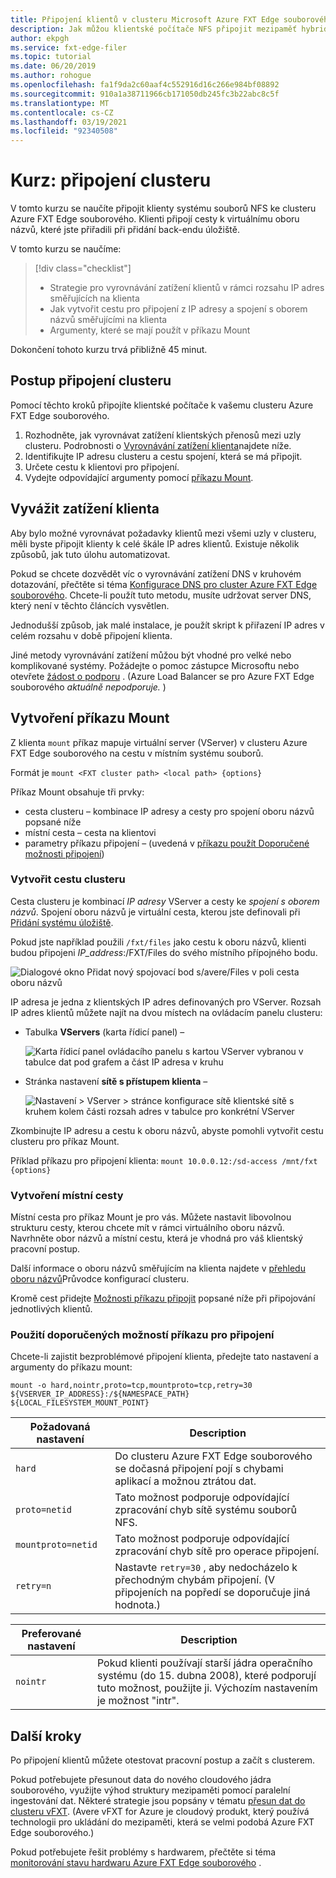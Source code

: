 ```yaml
---
title: Připojení klientů v clusteru Microsoft Azure FXT Edge souborového
description: Jak můžou klientské počítače NFS připojit mezipaměť hybridního úložiště Azure FXT Edge souborového
author: ekpgh
ms.service: fxt-edge-filer
ms.topic: tutorial
ms.date: 06/20/2019
ms.author: rohogue
ms.openlocfilehash: fa1f9da2c60aaf4c552916d16c266e984bf08892
ms.sourcegitcommit: 910a1a38711966cb171050db245fc3b22abc8c5f
ms.translationtype: MT
ms.contentlocale: cs-CZ
ms.lasthandoff: 03/19/2021
ms.locfileid: "92340508"
---
```

# <a name="tutorial-mount-the-cluster"></a>Kurz: připojení clusteru

V tomto kurzu se naučíte připojit klienty systému souborů NFS ke clusteru Azure FXT Edge souborového. Klienti připojí cesty k virtuálnímu oboru názvů, které jste přiřadili při přidání back-endu úložiště.

V tomto kurzu se naučíme:

> [!div class="checklist"]
>
> * Strategie pro vyrovnávání zatížení klientů v rámci rozsahu IP adres směřujících na klienta
> * Jak vytvořit cestu pro připojení z IP adresy a spojení s oborem názvů směřujícími na klienta
> * Argumenty, které se mají použít v příkazu Mount

Dokončení tohoto kurzu trvá přibližně 45 minut.

## <a name="steps-to-mount-the-cluster"></a>Postup připojení clusteru

Pomocí těchto kroků připojíte klientské počítače k vašemu clusteru Azure FXT Edge souborového.

1. Rozhodněte, jak vyrovnávat zatížení klientských přenosů mezi uzly clusteru. Podrobnosti o [Vyrovnávání zatížení klienta](#balance-client-load)najdete níže.
1. Identifikujte IP adresu clusteru a cestu spojení, která se má připojit.
1. Určete cestu k klientovi pro připojení.
1. Vydejte odpovídající argumenty pomocí [příkazu Mount](#use-recommended-mount-command-options).

## <a name="balance-client-load"></a>Vyvážit zatížení klienta

Aby bylo možné vyrovnávat požadavky klientů mezi všemi uzly v clusteru, měli byste připojit klienty k celé škále IP adres klientů. Existuje několik způsobů, jak tuto úlohu automatizovat.

Pokud se chcete dozvědět víc o vyrovnávání zatížení DNS v kruhovém dotazování, přečtěte si téma [Konfigurace DNS pro cluster Azure FXT Edge souborového](fxt-configure-network.md#configure-dns-for-load-balancing). Chcete-li použít tuto metodu, musíte udržovat server DNS, který není v těchto článcích vysvětlen.

Jednodušší způsob, jak malé instalace, je použít skript k přiřazení IP adres v celém rozsahu v době připojení klienta.

Jiné metody vyrovnávání zatížení můžou být vhodné pro velké nebo komplikované systémy. Požádejte o pomoc zástupce Microsoftu nebo otevřete [žádost o podporu](fxt-support-ticket.md) . (Azure Load Balancer se pro Azure FXT Edge souborového *aktuálně nepodporuje.* )

## <a name="create-the-mount-command"></a>Vytvoření příkazu Mount

Z klienta ``mount`` příkaz mapuje virtuální server (VServer) v clusteru Azure FXT Edge souborového na cestu v místním systému souborů.

Formát je ``mount <FXT cluster path> <local path> {options}``

Příkaz Mount obsahuje tři prvky:

* cesta clusteru – kombinace IP adresy a cesty pro spojení oboru názvů popsané níže
* místní cesta – cesta na klientovi
* parametry příkazu připojení – (uvedená v [příkazu použít Doporučené možnosti připojení](#use-recommended-mount-command-options))

### <a name="create-the-cluster-path"></a>Vytvořit cestu clusteru

Cesta clusteru je kombinací *IP adresy* VServer a cesty ke *spojení s oborem názvů*. Spojení oboru názvů je virtuální cesta, kterou jste definovali při [Přidání systému úložiště](fxt-add-storage.md#create-a-junction).

Pokud jste například použili ``/fxt/files`` jako cestu k oboru názvů, klienti budou připojeni *IP_address*:/FXT/Files do svého místního přípojného bodu.

![Dialogové okno Přidat nový spojovací bod s/avere/Files v poli cesta oboru názvů](media/fxt-mount/fxt-junction-example.png)

IP adresa je jedna z klientských IP adres definovaných pro VServer. Rozsah IP adres klientů můžete najít na dvou místech na ovládacím panelu clusteru:

* Tabulka **VServers** (karta řídicí panel) –

  ![Karta řídicí panel ovládacího panelu s kartou VServer vybranou v tabulce dat pod grafem a část IP adresa v kruhu](media/fxt-mount/fxt-ip-addresses-dashboard.png)

* Stránka nastavení **sítě s přístupem klienta** –

  ![Nastavení > VServer > stránce konfigurace sítě klientské sítě s kruhem kolem části rozsah adres v tabulce pro konkrétní VServer](media/fxt-mount/fxt-ip-addresses-settings.png)

Zkombinujte IP adresu a cestu k oboru názvů, abyste pomohli vytvořit cestu clusteru pro příkaz Mount.

Příklad příkazu pro připojení klienta: ``mount 10.0.0.12:/sd-access /mnt/fxt {options}``

### <a name="create-the-local-path"></a>Vytvoření místní cesty

Místní cesta pro příkaz Mount je pro vás. Můžete nastavit libovolnou strukturu cesty, kterou chcete mít v rámci virtuálního oboru názvů. Navrhněte obor názvů a místní cestu, která je vhodná pro váš klientský pracovní postup.

Další informace o oboru názvů směřujícím na klienta najdete v [přehledu oboru názvů](https://azure.github.io/Avere/legacy/ops_guide/4_7/html/gns_overview.html)Průvodce konfigurací clusteru.

Kromě cest přidejte [Možnosti příkazu připojit](#use-recommended-mount-command-options) popsané níže při připojování jednotlivých klientů.

### <a name="use-recommended-mount-command-options"></a>Použití doporučených možností příkazu pro připojení

Chcete-li zajistit bezproblémové připojení klienta, předejte tato nastavení a argumenty do příkazu mount:

``mount -o hard,nointr,proto=tcp,mountproto=tcp,retry=30 ${VSERVER_IP_ADDRESS}:/${NAMESPACE_PATH} ${LOCAL_FILESYSTEM_MOUNT_POINT}``

| Požadovaná nastavení | Description |
--- | ---
``hard`` | Do clusteru Azure FXT Edge souborového se dočasná připojení pojí s chybami aplikací a možnou ztrátou dat.
``proto=netid`` | Tato možnost podporuje odpovídající zpracování chyb sítě systému souborů NFS.
``mountproto=netid`` | Tato možnost podporuje odpovídající zpracování chyb sítě pro operace připojení.
``retry=n`` | Nastavte ``retry=30`` , aby nedocházelo k přechodným chybám připojení. (V připojeních na popředí se doporučuje jiná hodnota.)

| Preferované nastavení  | Description |
--- | ---
``nointr``            | Pokud klienti používají starší jádra operačního systému (do 15. dubna 2008), které podporují tuto možnost, použijte ji. Výchozím nastavením je možnost "intr".

## <a name="next-steps"></a>Další kroky

Po připojení klientů můžete otestovat pracovní postup a začít s clusterem.

Pokud potřebujete přesunout data do nového cloudového jádra souborového, využijte výhod struktury mezipaměti pomocí paralelní ingestování dat. Některé strategie jsou popsány v tématu [přesun dat do clusteru vFXT](../avere-vfxt/avere-vfxt-data-ingest.md). (Avere vFXT for Azure je cloudový produkt, který používá technologii pro ukládání do mezipaměti, která se velmi podobá Azure FXT Edge souborového.)

Pokud potřebujete řešit problémy s hardwarem, přečtěte si téma [monitorování stavu hardwaru Azure FXT Edge souborového](fxt-monitor.md) .
